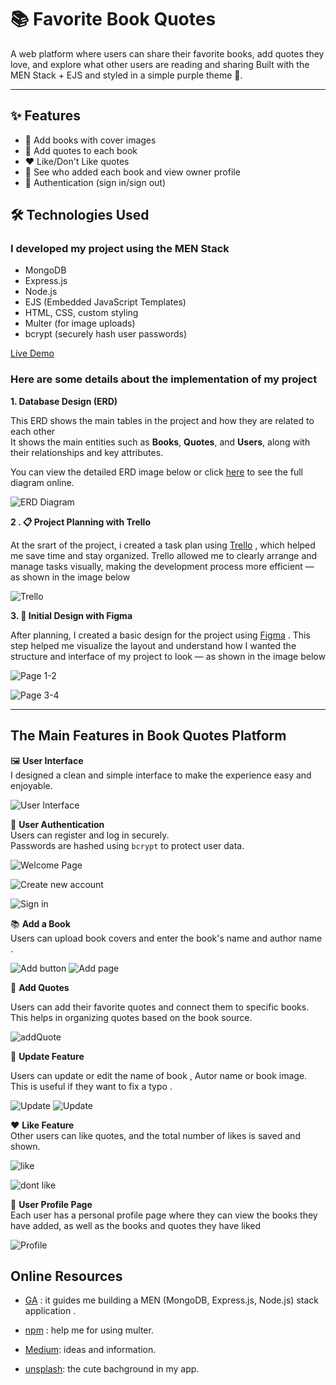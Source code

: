 

# 📚 Favorite Book Quotes

A web platform where users can share their favorite books, add quotes they love, and explore what other users are reading and sharing  Built with the MEN Stack + EJS and styled in a simple purple theme 💜.

---

## ✨ Features

- 📝 Add books with cover images
- 💬 Add quotes to each book
- ❤️ Like/Don't Like quotes
- 👥 See who added each book and view owner profile
- 🔐 Authentication (sign in/sign out)



## 🛠️ Technologies Used

###  I developed my project using the MEN Stack

- MongoDB 
- Express.js
- Node.js
- EJS (Embedded JavaScript Templates)
- HTML, CSS, custom styling
- Multer (for image uploads)
- bcrypt (securely hash user passwords)




[Live Demo](https://github.com/fatemaalalaiwi/Favorites-book-quotes.git)


### Here are some details about the implementation of my project


**1. Database Design (ERD)**

This ERD shows the main tables in the project and how they are related to each other  
It shows the main entities such as **Books**, **Quotes**, and **Users**, along with their relationships and key attributes.

You can view the detailed ERD image below or click [here](https://lucid.app/lucidchart/d7384785-3b0a-4475-a6c2-22dd6ae056c0/edit?page=0_0&invitationId=inv_7c572d3d-2d40-478f-8e6e-b9dcc741fc01#) to see the full diagram online.

![ERD Diagram](public/img/ERD.png)


**2 . 📋 Project Planning with Trello**

At the srart of the project, i created a task plan using [Trello](https://trello.com/b/fjbBzWnu/project-02) , which helped me save time and stay organized.
Trello allowed me to clearly arrange and manage tasks visually, making the development process more efficient — as shown in the image below

 ![Trello](public/img/Trello.png)

**3. 🎨 Initial Design with Figma**

After planning, I created a basic design for the project using [Figma](https://www.figma.com/deck/gTX2Pksl2IoOuTrAZm6G1B/Untitled?node-id=1-30&t=UQyWEEWZXdkjPOkz-1&scaling=min-zoom&content-scaling=fixed&page-id=0%3A1) .
This step helped me visualize the layout and understand how I wanted the structure and interface of my project to look — as shown in the image below


 ![Page 1-2](public/img/figma1.png)

 ![Page 3-4](public/img/figma2.png)




***


## The Main Features in Book Quotes Platform

 🖼️ **User Interface**  
 I designed a clean and simple interface to make the experience easy and enjoyable.

![User Interface](public/Screen/interface.png)


 🔐 **User Authentication**  
Users can register and log in securely.  
Passwords are hashed using `bcrypt` to protect user data.


![Welcome Page](public/Screen/page1.png)

![Create new account](public/Screen/page2.png)

![Sign in](public/Screen/page3.png)



 📚 **Add a Book**  
 Users can upload book covers and enter the book's name and author name .

![Add button](public/Screen/add1.png)
![Add page](public/Screen/add2.png)


 💬 **Add Quotes**  

Users can add their favorite quotes and connect them to specific books.  
This helps in organizing quotes based on the book source.

 ![addQuote](public/Screen/addQuote.png)

🔄 **Update Feature** 

Users can update or edit the name of book , Autor name or book image.  
This is useful if they want to fix a typo .

 ![Update](public/Screen/edit1.png)
  ![Update](public/Screen/edit2.png)

 ❤️ **Like Feature**  
 Other users can like quotes, and the total number of likes is saved and shown.

  ![like](public/Screen/like.png)

   ![dont like](public/Screen/dontLike.png)


👤 **User Profile Page**  
Each user has a personal profile page where they can view the books they have added, as well as the books and quotes they have liked

![Profile](public/Screen/profile1.png)


## Online Resources

 * [GA](https://generalassembly.instructure.com/) :  it guides me building a MEN (MongoDB, Express.js, Node.js) stack application .
 
 * [npm](https://www.npmjs.com/package/multer) : help me for using multer.

 * [Medium](https://ehssanelmedkouri.medium.com/my-favorite-quotes-from-your-second-life-begins-when-you-realize-you-only-have-one-ca39e283ca0f): ideas and information.

 * [unsplash](https://unsplash.com/s/photos/book-background): the cute bachground in my app.







